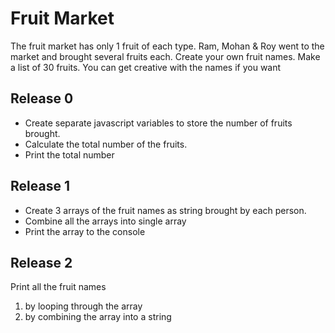 # Fruit Market
The fruit market has only 1 fruit of each type. Ram, Mohan & Roy went to the market and brought several fruits each. Create your own fruit names. Make a list of 30 fruits. You can get creative with the names if you want

## Release 0
- Create separate javascript variables to store the number of fruits brought.
- Calculate the total number of the fruits.
- Print the total number

## Release 1
- Create 3 arrays of the fruit names as string brought by each person.
- Combine all the arrays into single array
- Print the array to the console

## Release 2
Print all the fruit names
  1. by looping through the array
  2. by combining the array into a string
